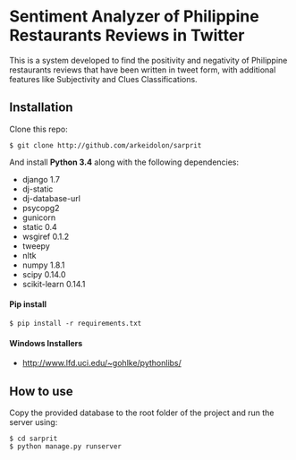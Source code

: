 Sentiment Analyzer of Philippine Restaurants Reviews in Twitter
====
This is a system developed to find the positivity and negativity of Philippine restaurants reviews that have been written in tweet form, with additional features like Subjectivity and Clues Classifications.

## Installation
Clone this repo:

    $ git clone http://github.com/arkeidolon/sarprit

And install __Python 3.4__ along with the following dependencies:
* django 1.7
* dj-static
* dj-database-url
* psycopg2
* gunicorn
* static 0.4
* wsgiref 0.1.2
* tweepy
* nltk
* numpy 1.8.1
* scipy 0.14.0
* scikit-learn 0.14.1

#### Pip install
    $ pip install -r requirements.txt

#### Windows Installers
* http://www.lfd.uci.edu/~gohlke/pythonlibs/
    
## How to use

Copy the provided database to the root folder of the project and run the server using:

    $ cd sarprit
    $ python manage.py runserver
